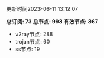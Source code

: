 更新时间2023-06-11 13:12:07

**总订阅: 73**
**总节点: 993**
**有效节点: 367**
- v2ray节点: 288
- trojan节点: 60
- ss节点: 19
